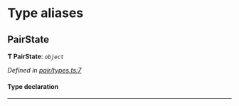 

# Type aliases

<a id="pairstate"></a>

##  PairState

**Ƭ PairState**: *`object`*

*Defined in [pair/types.ts:7](https://github.com/polkadot-js/common/blob/5cb5390/packages/keyring/src/pair/types.ts#L7)*

#### Type declaration

___

